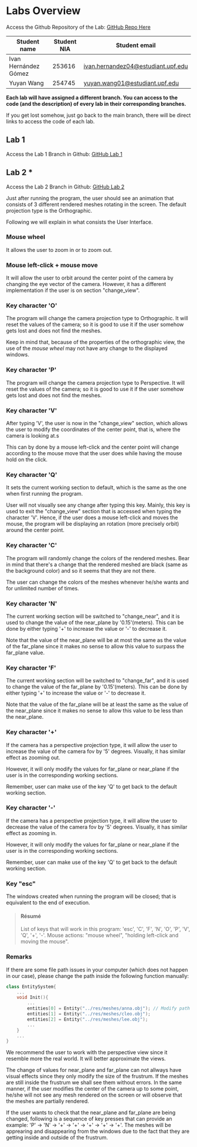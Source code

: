 #  Labs Overview

Access the Github Repository of the Lab: [GitHub Repo Here](https://github.com/yuyanwang03/ComputerGraphics)

| Student name | Student NIA | Student email |
| --- | --- | --- |
| Ivan Hernández Gómez | 253616 | ivan.hernandez04@estudiant.upf.edu |
| Yuyan Wang | 254745 | yuyan.wang01@estudiant.upf.edu |

**Each lab will have assigned a different branch. You can access to the code (and the description) of every lab in their corresponding branches.**

If you get lost somehow, just go back to the main branch, there will be direct links to access the code of each lab.

## Lab 1

Access the Lab 1 Branch in Github: [GitHub Lab 1](https://github.com/yuyanwang03/ComputerGraphics/tree/Lab1)

## Lab 2 *

Access the Lab 2 Branch in Github: [GitHub Lab 2](https://github.com/yuyanwang03/ComputerGraphics/tree/Lab2)


Just after running the program, the user should see an animation that consists of 3 different rendered meshes rotating in the screen. The default projection type is the Orthographic.

Following we will explain in what consists the User Interface.

### **Mouse wheel**

It allows the user to zoom in or to zoom out.

### **Mouse left-click + mouse move**

It will allow the user to orbit around the center point of the camera by changing the eye vector of the camera. However, it has a different implementation if the user is on section "change_view".

### **Key character 'O'**

The program will change the camera projection type to Orthographic. It will reset the values of the camera; so it is good to use it if the user somehow gets lost and does not find the meshes.

Keep in mind that, because of the properties of the orthographic view, the use of the *mouse wheel* may not have any change to the displayed windows.

### **Key character 'P'**

The program will change the camera projection type to Perspective. It will reset the values of the camera; so it is good to use it if the user somehow gets lost and does not find the meshes.

### **Key character 'V'**

After typing 'V', the user is now in the "change_view" section, which allows the user to modify the coordinates of the center point, that is, where the camera is looking at.s

This can by done by a mouse left-click and the center point will change according to the mouse move that the user does while having the mouse hold on the click.

### **Key character 'Q'**

It sets the current working section to default, which is the same as the one when first running the program. 

User will not visually see any change after typing this key. Mainly, this key is used to exit the "change_view" section that is accessed when typing the character 'V'. Hence, if the user does a mouse left-click and moves the mouse, the program will be displaying an rotation (more precisely orbit) around the center point.

### **Key character 'C'**

The program will randomly change the colors of the rendered meshes. Bear in mind that there's a change that the rendered meshed are black (same as the background color) and so it seems that they are not there.

The user can change the colors of the meshes whenever he/she wants and for unlimited number of times.

### **Key character 'N'**

The current working section will be switched to "change_near", and it is used to change the value of the near_plane by '0.15'(meters). This can be done by either typing '+' to increase the value or '-' to decrease it.

Note that the value of the near_plane will be at most the same as the value of the far_plane since it makes no sense to allow this value to surpass the far_plane value.

### **Key character 'F'**

The current working section will be switched to "change_far", and it is used to change the value of the far_plane by '0.15'(meters). This can be done by either typing '+' to increase the value or '-' to decrease it.

Note that the value of the far_plane will be at least the same as the value of the near_plane since it makes no sense to allow this value to be less than the near_plane.

### **Key character '+'**

If the camera has a perspective projection type, it will allow the user to increase the value of the camera fov by '5' degrees. Visually, it has similar effect as zooming out.

However, it will only modify the values for far_plane or near_plane if the user is in the corresponding working sections.

Remember, user can make use of the key 'Q' to get back to the default working section.

### **Key character '-'**

If the camera has a perspective projection type, it will allow the user to decrease the value of the camera fov by '5' degrees. Visually, it has similar effect as zooming in.

However, it will only modify the values for far_plane or near_plane if the user is in the corresponding working sections.

Remember, user can make use of the key 'Q' to get back to the default working section.

### **Key "esc"**

The windows created when running the program will be closed; that is equivalent to the end of execution.

> #### Résumé
> List of keys that will work in this program: 'esc', 'C', 'F', 'N', 'O', 'P', 'V', 'Q', '+', '-'. Mouse actions: "mouse wheel", "holding left-click and moving the mouse".

### Remarks

If there are some file path issues in your computer (which does not happen in our case), please change the path inside the following function manually:

```c++
class EntitySystem{
    ...
    void Init(){
        ...
        entities[0] = Entity("../res/meshes/anna.obj"); // Modify path
        entities[1] = Entity("../res/meshes/cleo.obj");
        entities[2] = Entity("../res/meshes/lee.obj");
        ...
    }
    ...
}
```

We recommend the user to work with the perspective view since it resemble more the real world. It will better approximate the views.

The change of values for near_plane and far_plane can not allways have visual effects since they only modify the size of the frustrum. If the meshes are still inside the frustrum we shall see them without errors. In the same manner, if the user modifies the center of the camera up to some point, he/she will not see any mesh rendered on the screen or will observe that the meshes are partially rendered. 

If the user wants to check that the near_plane and far_plane are being changed, following is a sequence of key presses that can provide an example: 'P' -> 'N' -> '+' -> '+' -> '+' -> '+' -> '+'. The meshes will be apprearing and disappearing from the windows due to the fact that they are getting inside and outside of the frustrum.



